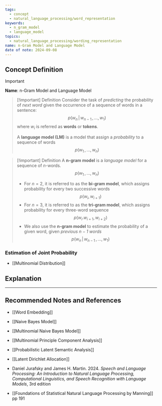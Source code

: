 ```yaml
---
tags:
  - concept
  - natural_language_processing/word_representation
keywords:
  - n_gram_model
  - language_model
topics:
  - natural_language_processing/wording_representation
name: n-Gram Model and Language Model
date of note: 2024-09-08
---
```


## Concept Definition

>[!important]
>**Name**: n-Gram Model and Language Model

>[!important] Definition
>Consider the task of *predicting* the probability of *next word* given the occurrence of a sequence of words in a sentence: $$p(w_{n} \,|\,w_{n-1}\,{,}\ldots{,}\,w_{1})$$ 
>where $w_{i}$ is referred as **words** or **tokens**.
>
>A **language model (LM)** is a model that assign a *probability* to a sequence of words $$p(w_{1}\,{,}\ldots{,}\,w_{n})$$

>[!important] Definition
>A **n-gram model** is a *language model* for a sequence of $n$-words. $$p(w_{1}\,{,}\ldots{,}\,w_{n})$$
>- For $n=2$, it is referred to as the **bi-gram model**, which assigns probability for every two successive words $$p(w_{i}, w_{i+1})$$
>- For $n=3$, it is referred to as the **tri-gram model**, which assigns probability for every three-word sequence $$p(w_{i}. w_{i+1}, w_{i+2})$$
>- We also use the **n-gram model** to estimate the probability of a given word, given *previous $n-1$ words* $$p(w_{n} \,|\,w_{n-1}\,{,}\ldots{,}\,w_{1})$$ 

### Estimation of Joint Probability



- [[Multinomial Distribution]]



## Explanation





-----------
##  Recommended Notes and References


- [[Word Embedding]]
- [[Naive Bayes Model]]
- [[Multinomial Naive Bayes Model]]
- [[Multinomial Principle Component Analysis]]
- [[Probabilistic Latent Semantic Analysis]]
- [[Latent Dirichlet Allocation]]

- Daniel Jurafsky and James H. Martin. 2024. *Speech and Language Processing: An Introduction to Natural Language Processing, Computational Linguistics, and Speech Recognition with Language Models*, 3rd edition
- [[Foundations of Statistical Natural Language Processing by Manning]] pp 191
